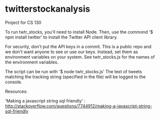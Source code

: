 # twitterstockanalysis
Project for CS 130

To run twtr_stocks, you'll need to install Node.
Then, use the commond '$ npm install twitter' to install the Twitter API client library.

For security, don't put the API keys in a commit.  This is a public repo and we don't want anyone to see or use our keys.  Instead, set them as environment variables on your system.
See twtr_stocks.js for the names of the environment variables.

The script can be run with '$ node twtr_stocks.js'
The text of tweets matching the tracking string (specified in the file) will be logged to the console.

Resources:

'Making a javascript string sql friendly' :
    http://stackoverflow.com/questions/7744912/making-a-javascript-string-sql-friendly